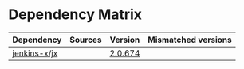 # Dependency Matrix

Dependency | Sources | Version | Mismatched versions
---------- | ------- | ------- | -------------------
[jenkins-x/jx](https://github.com/jenkins-x/jx.git) |  | [2.0.674](https://github.com/jenkins-x/jx/releases/tag/v2.0.674) | 
